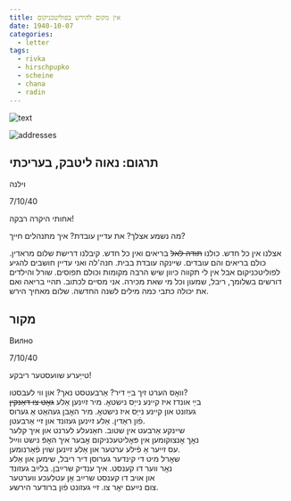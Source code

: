 ```yaml
---
title: אין מקום להירש בפוליטכניקום
date: 1940-10-07
categories:
  - letter
tags:
  - rivka
  - hirschpupko
  - scheine
  - chana
  - radin
---
```


![text](/pupko-papers/assets/images/1940-10-06-content.jpg)

![addresses](/pupko-papers/assets/images/1940-10-06-addresses.jpg)

## תרגום: נאוה ליטבק, בעריכתי
וילנה

7/10/40

אחותי היקרה רבקה!

מה נשמע אצלך? את עדיין עובדת? איך מתנהלים חייך?

אצלנו אין כל חדש. כולנו ~~תודה לאל~~ בריאים ואין כל חדש. קיבלנו דרישת שלום מראדין. כולם בריאים
והם עובדים. שיינקה עובדת בבית. חנה'לה ואני עדיין חושבים להגיע לפוליטכניקום אבל אין לי תקווה
כיוון שיש הרבה מקומות וכולם תפוסים.
שורל והילדים דורשים בשלומך, ריבל, שמעון וכל מי שאת מכירה. אני מסיים לכתוב.
תהיי בריאה ואם את יכולה כתבי כמה מילים לשנה החדשה. שלום מאחיך הירש.

## מקור
Вилно

7/10/40

טייַערע שוועסטער ריבקע!

וואׇס הערט זיך בײַ דיר? אַרבעטסט נאך? און ווי לעבסטו?  
בײַ אונדז איז קיינע נייַס נישטאׇ. מיר זײַנען אַלע ~~גאׇט צו דאַנקין~~  
געזונט און קיינע נייַס איז נישטאׇ. מיר האׇבן געהאַט אַ גערוס  
פֿון ראַדין. אַלע זײַנען געזונד און זיי אַרבעטן.  
שיינקע אַרבעט אין שטוב. חאַנעלע לערנט און איך קלער  
נאׇך אׇנצוקומען אין פּאׇליטעכניקום אׇבער איך האׇפֿ נישט ווײַל  
עס זייער אַ פֿילע ערטער און אַלע זײַנען שוין פֿאַרנומען.  
שאׇרל מיט די קינדער גערוסן דיר ריבל, שימען און אַלע  
נאׇר ווער דו קענסט. איך ענדיק שרײַבן. בלײַב געזונד  
און אויב דו קענסט שרײַב אׇן עטלעכע ווערטער  
צום נײַעם יאׇר צו. זײ געזונט פֿון ברודער הירשע.  
